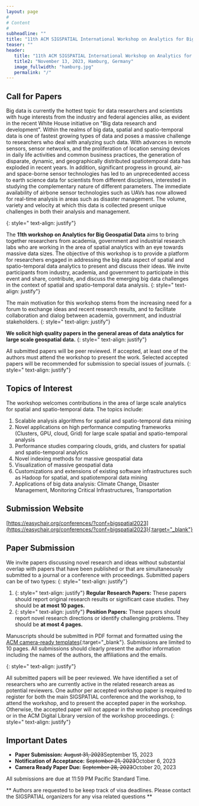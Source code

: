 ```yaml
---
layout: page
#
# Content
#
subheadline: ""
title: "11th ACM SIGSPATIAL International Workshop on Analytics for Big Geospatial Data (BigSpatial 2023) "
teaser: ""
header:
   title: "11th ACM SIGSPATIAL International Workshop on Analytics for Big Geospatial Data (BigSpatial 2023)"
   title2: "November 13, 2023, Hamburg, Germany"
   image_fullwidth: "hamburg.jpg"
   permalink: "/"
---
```



## Call for Papers

Big data is currently the hottest topic for data researchers and scientists with huge interests from the industry and federal agencies alike, as evident in the recent White House initiative on "Big data research and development". Within the realms of big data, spatial and spatio-temporal data is one of fastest growing types of data and poses a massive challenge to researchers who deal with analyzing such data. With advances in remote sensors, sensor networks, and the proliferation of location sensing devices in daily life activities and common business practices, the generation of disparate, dynamic, and geographically distributed spatiotemporal data has exploded in recent years. In addition, significant progress in ground, air- and space-borne sensor technologies has led to an unprecedented access to earth science data for scientists from different disciplines, interested in studying the complementary nature of different parameters. The immediate availability of airbone sensor technologies such as UAVs has now allowed for real-time analysis in areas such as disaster management. The volume, variety and velocity at which this data is collected present unique challenges in both their analysis and management. 

{: style=" text-align: justify"}

The **11th workshop on Analytics for Big Geospatial Data** aims to bring together researchers from academia, government and industrial research labs who are working in the area of spatial analytics with an eye towards massive data sizes. The objective of this workshop is to provide a platform for researchers engaged in addressing the big data aspect of spatial and spatio-temporal data analytics to present and discuss their ideas. We invite participants from industry, academia, and government to participate in this event and share, contribute, and discuss the emerging big data challenges in the context of spatial and spatio-temporal data analysis.
{: style=" text-align: justify"}

The main motivation for this workshop stems from the increasing need for a forum to exchange ideas and recent research results, and to facilitate collaboration and dialog between academia, government, and industrial stakeholders.
{: style=" text-align: justify"}

**We solicit high quality papers in the general areas of data analytics for large scale geospatial data.**
{: style=" text-align: justify"}

All submitted papers will be peer reviewed. If accepted, at least one of the authors must attend the workshop to present the work. Selected accepted papers will be recommended for submission to special issues of journals.
{: style=" text-align: justify"}

## Topics of Interest

The workshop welcomes contributions in the area of large scale analytics for spatial and spatio-temporal data. The topics include:

1. Scalable analysis algorithms for spatial and spatio-temporal data mining
2. Novel applications on high performance computing frameworks (Clusters, GPU, cloud, Grid) for large scale spatial and spatio-temporal analysis
3. Performance studies comparing clouds, grids, and clusters for spatial and spatio-temporal analytics
4. Novel indexing methods for massive geospatial data
5. Visualization of massive geospatial data
6. Customizations and extensions of existing software infrastructures such as Hadoop for spatial, and spatiotemporal data mining
7. Applications of big data analysis: Climate Change, Disaster Management, Monitoring Critical Infrastructures, Transportation


## Submission Website

[https://easychair.org/conferences/?conf=bigspatial2023](https://easychair.org/conferences/?conf=bigspatial2023){:target="_blank"} 

## Paper Submission

We invite papers discussing novel research and ideas without substantial overlap with papers that have been published or that are simultaneously submitted to a journal or a conference with proceedings. Submitted papers can be of two types: 
{: style=" text-align: justify"}

1. {: style=" text-align: justify"} **Regular Research Papers:** These papers should report original research results or significant case studies. They should be **at most 10 pages.**  
2. {: style=" text-align: justify"} **Position Papers:** These papers should report novel research directions or identify challenging problems. They should be **at most 4 pages.** 

Manuscripts should be submitted in PDF format and formatted using the [ACM camera-ready templates](http://www.acm.org/publications/proceedings-template){:target="_blank"}. Submissions are limited to 10 pages. All submissions should clearly present the author information including the names of the authors, the affiliations and the emails. 

<!-- The papers should be submitted through the [workshop submission system](https://easychair.org/conferences/?conf=bigspatial2022){:target="_blank"}. -->

{: style=" text-align: justify"}

All submitted papers will be peer reviewed. We have identified a set of researchers who are currently active in the related research areas as potential reviewers. One author per accepted workshop paper is required to register for both the main SIGSPATIAL conference and the workshop, to attend the workshop, and to present the accepted paper in the workshop. Otherwise, the accepted paper will not appear in the workshop proceedings or in the ACM Digital Library version of the workshop proceedings.
{: style=" text-align: justify"}

## Important Dates

* **Paper Submission:** <span><s>August 31, 2023</s>September 15, 2023</span>
* **Notification of Acceptance:** <span><s>September 21, 2023</s>October 6, 2023</span>
* **Camera Ready Paper Due:** <span><s>September 28, 2023</s>October 20, 2023</span>

All submissions are due at 11:59 PM Pacific Standard Time.

** Authors are requested to be keep track of visa deadlines. Please contact the SIGSPATIAL organizers for any visa related questions **




